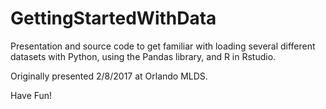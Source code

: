 # GettingStartedWithData
Presentation and source code to get familiar with loading several different datasets with Python, using the Pandas library, and R in Rstudio.

Originally presented 2/8/2017 at Orlando MLDS.

Have Fun!
